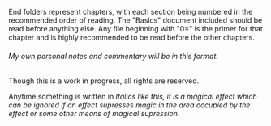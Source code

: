 End folders represent chapters, with each section being numbered in the recommended order of reading. The "Basics" document included should be read before anything else. Any file beginning with "0=" is the primer for that chapter and is highly recommended to be read before the other chapters.

###### My own personal notes and commentary will be in this format. 

Though this is a work in progress, all rights are reserved.

Anytime something is written in *Italics like this, it is a magical effect which can be ignored if an effect supresses magic in the area occupied by the effect or some other means of magical supression*.
